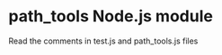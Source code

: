 path_tools Node.js module
==========================

Read the comments in test.js and path_tools.js files